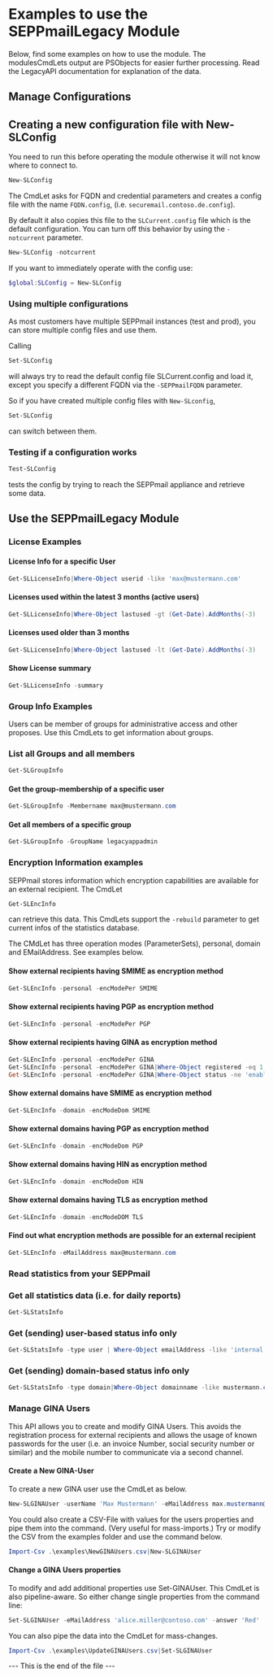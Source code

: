 # Examples to use the SEPPmailLegacy Module

Below, find some examples on how to use the module. The modulesCmdLets output are PSObjects for easier further processing. Read the LegacyAPI documentation for explanation of the data.

## Manage Configurations

## Creating a new configuration file with New-SLConfig

You need to run this before operating the module otherwise it will not know where to connect to.

```powershell
New-SLConfig
```

The CmdLet asks for FQDN and credential parameters and creates a config file with the name `FQDN.config`, (i.e. `securemail.contoso.de.config`).

By default it also copies this file to the `SLCurrent.config` file which is the default configuration. You can turn off this behavior by using the `-notcurrent` parameter.

```powershell
New-SLConfig -notcurrent
```

If you want to immediately operate with the config use:

```powershell
$global:SLConfig = New-SLConfig
```

### Using multiple configurations

As most customers have multiple SEPPmail instances (test and prod), you can store multiple config files and use them.

Calling

```powershell
Set-SLConfig
```

will always try to read the default config file SLCurrent.config and load it, except you specify a different FQDN via the `-SEPPmailFQDN` parameter.

So if you have created multiple config files with `New-SLconfig`,

```powershell
Set-SLConfig
```

can switch between them.

### Testing if a configuration works

```powershell
Test-SLConfig
```

tests the config by trying to reach the SEPPmail appliance and retrieve some data.

## Use the SEPPmailLegacy Module

### License Examples

#### License Info for a specific User

```powershell
Get-SLLicenseInfo|Where-Object userid -like 'max@mustermann.com'
```

#### Licenses used within the latest 3 months (active users)

```powershell
Get-SLLicenseInfo|Where-Object lastused -gt (Get-Date).AddMonths(-3)
```

#### Licenses used older than 3 months

```powershell
Get-SLLicenseInfo|Where-Object lastused -lt (Get-Date).AddMonths(-3)
```

#### Show License summary

```powershell
Get-SLLicenseInfo -summary
```

### Group Info Examples

Users can be member of groups for administrative access and other proposes. Use this CmdLets to get information about groups.

### List all Groups and all members

```powershell
Get-SLGroupInfo
```

#### Get the group-membership of a specific user

```powershell
Get-SLGroupInfo -Membername max@mustermann.com
```

#### Get all members of a specific group

```powershell
Get-SLGroupInfo -GroupName legacyappadmin
```

### Encryption Information examples

SEPPmail stores information which encryption capabilities are available for an external recipient. The CmdLet

```powershell
Get-SLEncInfo
```

can retrieve this data.
This CmdLets support the `-rebuild` parameter to get current infos of the statistics database.

The CMdLet has three operation modes (ParameterSets), personal, domain and EMailAddress. See examples below.

#### Show external recipients having SMIME as encryption method

```powershell
Get-SLEncInfo -personal -encModePer SMIME
```

#### Show external recipients having PGP as encryption method

```powershell
Get-SLEncInfo -personal -encModePer PGP
```

#### Show external recipients having GINA as encryption method

```powershell
Get-SLEncInfo -personal -encModePer GINA
Get-SLEncInfo -personal -encModePer GINA|Where-Object registered -eq 1
Get-SLEncInfo -personal -encModePer GINA|Where-Object status -ne 'enabled'
```

#### Show external domains have SMIME as encryption method

```powershell
Get-SLEncInfo -domain -encModeDom SMIME
```

#### Show external domains having PGP as encryption method

```powershell
Get-SLEncInfo -domain -encModeDom PGP
```

#### Show external domains having HIN as encryption method

```powershell
Get-SLEncInfo -domain -encModeDom HIN
```

#### Show external domains having TLS as encryption method

```powershell
Get-SLEncInfo -domain -encModeDOM TLS
```

#### Find out what encryption methods are possible for an external recipient

```powershell
Get-SLEncInfo -eMailAddress max@mustermann.com
```

### Read statistics from your SEPPmail

### Get all statistics data (i.e. for daily reports)

```powershell
Get-SLStatsInfo
```

### Get (sending) user-based status info only

```powershell
Get-SLStatsInfo -type user | Where-Object emailAddress -like 'internal.user@contoso.de'
```

### Get (sending) domain-based status info only

```powershell
Get-SLStatsInfo -type domain|Where-Object domainname -like mustermann.com
```

### Manage GINA Users

This API allows you to create and modify GINA Users. This avoids the registration process for external recipients and allows the usage of known passwords for the user (i.e. an invoice Number, social security number or similar) and the mobile number
to communicate via a second channel.

#### Create a New GINA-User

To create a new GINA user use the CmdLet as below.

```powershell
New-SLGINAUser -userName 'Max Mustermann' -eMailAddress max.mustermann@test.co -oneTimePw 'hZ76$59' -mobile '+49123456789'
```

You could also create a CSV-File with values for the users properties and pipe them into the command. (Very useful for mass-imports.)
Try or modify the CSV from the examples folder and use the command below.

```powershell
Import-Csv .\examples\NewGINAUsers.csv|New-SLGINAUser
```

#### Change a GINA Users properties

To modify and add additional properties use Set-GINAUser. This CmdLet is also pipeline-aware.
So either change single properties from the command line:

```powershell
Set-SLGINAUser -eMailAddress 'alice.miller@contoso.com' -answer 'Red'
```

You can also pipe the data into the CmdLet for mass-changes.

```powershell
Import-Csv .\examples\UpdateGINAUsers.csv|Set-SLGINAUser
```

--- This is the end of the file ---
